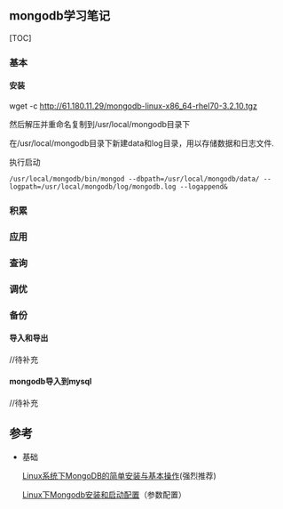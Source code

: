 ## mongodb学习笔记

[TOC]

### 基本

#### 安装

wget -c http://61.180.11.29/mongodb-linux-x86_64-rhel70-3.2.10.tgz

然后解压并重命名复制到/usr/local/mongodb目录下

在/usr/local/mongodb目录下新建data和log目录，用以存储数据和日志文件.

执行启动

```shell
/usr/local/mongodb/bin/mongod --dbpath=/usr/local/mongodb/data/ --logpath=/usr/local/mongodb/log/mongodb.log --logappend&
```

### 积累

### 应用

### 查询

### 调优

### 备份

#### 导入和导出

//待补充

#### mongodb导入到mysql

//待补充

## 参考 

- 基础

  [Linux系统下MongoDB的简单安装与基本操作](http://www.jb51.net/article/63552.htm)(强烈推荐)

  [Linux下Mongodb安装和启动配置](http://blog.csdn.net/yuwenruli/article/details/8529192)（参数配置）